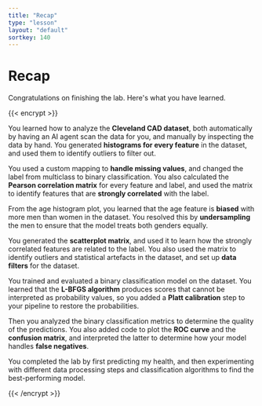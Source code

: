 ```yaml
---
title: "Recap"
type: "lesson"
layout: "default"
sortkey: 140
---
```


# Recap

Congratulations on finishing the lab. Here's what you have learned.

{{< encrypt >}}

You learned how to analyze the **Cleveland CAD dataset**, both automatically by having an AI agent scan the data for you, and manually by inspecting the data by hand. You generated **histograms for every feature** in the dataset, and used them to identify outliers to filter out.

You used a custom mapping to **handle missing values**, and changed the label from multiclass to binary classification. You also calculated the **Pearson correlation matrix** for every feature and label, and used the matrix to identify features that are **strongly correlated** with the label.

From the age histogram plot, you learned that the age feature is **biased** with more men than women in the dataset. You resolved this by **undersampling** the men to ensure that the model treats both genders equally. 

You generated the **scatterplot matrix**, and used it to learn how the strongly correlated features are related to the label. You also used the matrix to identify outliers and statistical artefacts in the dataset, and set up **data filters** for the dataset. 

You trained and evaluated a binary classification model on the dataset. You learned that the **L-BFGS algorithm** produces scores that cannot be interpreted as probability values, so you added a **Platt calibration** step to your pipeline to restore the probabilities. 

Then you analyzed the binary classification metrics to determine the quality of the predictions. You also added code to plot the **ROC curve** and the **confusion matrix**, and interpreted the latter to determine how your model handles **false negatives**. 

You completed the lab by first predicting my health, and then experimenting with different data processing steps and classification algorithms to find the best-performing model. 

{{< /encrypt >}}